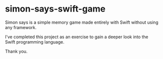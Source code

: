 # simon-says-swift-game

Simon says is a simple memory game made entirely with Swift without using any framework.

I've completed this project as an exercise to gain a deeper look into the Swift programming language.

Thank you.
